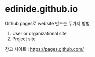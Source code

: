 # edinide.github.io
Github pages로 website 만드는 두가지 방법
1. User or organizational site
2. Project site

참고 사이트 : https://pages.github.com/
